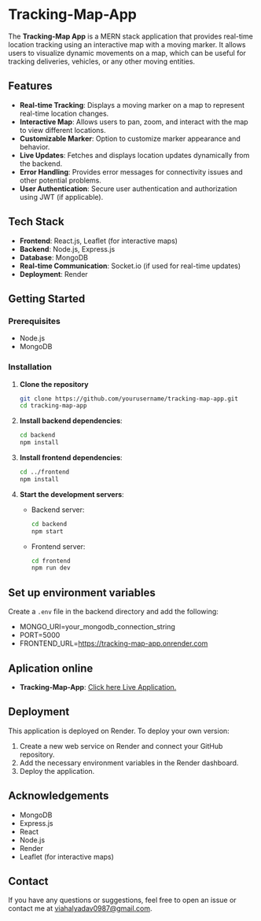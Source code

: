 # Tracking-Map-App

The **Tracking-Map App** is a MERN stack application that provides real-time location tracking using an interactive map with a moving marker. It allows users to visualize dynamic movements on a map, which can be useful for tracking deliveries, vehicles, or any other moving entities.

## Features

- **Real-time Tracking**: Displays a moving marker on a map to represent real-time location changes.
- **Interactive Map**: Allows users to pan, zoom, and interact with the map to view different locations.
- **Customizable Marker**: Option to customize marker appearance and behavior.
- **Live Updates**: Fetches and displays location updates dynamically from the backend.
- **Error Handling**: Provides error messages for connectivity issues and other potential problems.
- **User Authentication**: Secure user authentication and authorization using JWT (if applicable).

## Tech Stack

- **Frontend**: React.js, Leaflet (for interactive maps)
- **Backend**: Node.js, Express.js
- **Database**: MongoDB
- **Real-time Communication**: Socket.io (if used for real-time updates)
- **Deployment**: Render

## Getting Started

### Prerequisites

- Node.js
- MongoDB

### Installation

1. **Clone the repository**

    ```bash
    git clone https://github.com/yourusername/tracking-map-app.git
    cd tracking-map-app
    ```

2. **Install backend dependencies**:

    ```bash
    cd backend
    npm install
    ```

3. **Install frontend dependencies**:

    ```bash
    cd ../frontend
    npm install
    ```

4. **Start the development servers**:
   - Backend server:
     ```bash
     cd backend
     npm start
     ```
   - Frontend server:
     ```bash
     cd frontend
     npm run dev
     ```

## Set up environment variables

Create a `.env` file in the backend directory and add the following:

- MONGO_URI=your_mongodb_connection_string
- PORT=5000
- FRONTEND_URL=https://tracking-map-app.onrender.com

## Aplication online

- **Tracking-Map-App**: <a href="https://tracking-map-app.onrender.com" _blank >Click here Live Application.</a>



## Deployment
This application is deployed on Render. To deploy your own version:

1. Create a new web service on Render and connect your GitHub repository.
2. Add the necessary environment variables in the Render dashboard.
3. Deploy the application.

## Acknowledgements
- MongoDB
- Express.js
- React
- Node.js
- Render
- Leaflet (for interactive maps)

## Contact
If you have any questions or suggestions, feel free to open an issue or contact me at viahalyadav0987@gmail.com.

